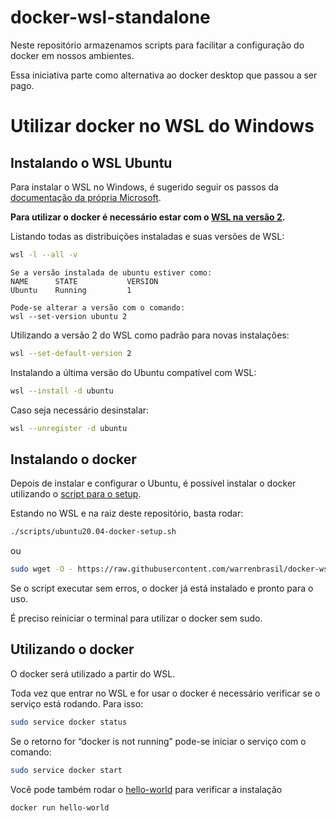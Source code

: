 # docker-wsl-standalone

Neste repositório armazenamos scripts para facilitar a configuração do docker em nossos ambientes.

Essa iniciativa parte como alternativa ao docker desktop que passou a ser pago.

# Utilizar docker no WSL do Windows

## Instalando o WSL Ubuntu

Para instalar o WSL no Windows, é sugerido seguir os passos da [documentação da própria Microsoft](https://docs.microsoft.com/pt-br/windows/wsl/install). 

**Para utilizar o docker é necessário estar com o [WSL na versão 2](https://docs.microsoft.com/pt-br/windows/wsl/install#upgrade-version-from-wsl-1-to-wsl-2).**

Listando todas as distribuições instaladas e suas versões de WSL:

```bash
wsl -l --all -v
```

    Se a versão instalada de ubuntu estiver como:
    NAME      STATE           VERSION
    Ubuntu    Running         1

    Pode-se alterar a versão com o comando:
    wsl --set-version ubuntu 2

Utilizando a versão 2 do WSL como padrão para novas instalações:

```bash
wsl --set-default-version 2
```

Instalando a última versão do Ubuntu compatível com WSL:

```bash
wsl --install -d ubuntu
```

Caso seja necessário desinstalar:

```bash
wsl --unregister -d ubuntu
```

## Instalando o docker

Depois de instalar e configurar o Ubuntu, é possível instalar o docker utilizando o [script para o setup](https://github.com/warrenbrasil/docker-wsl-standalone/tree/main/scripts/ubuntu20.04-docker-setup.sh). 

Estando no WSL e na raiz deste repositório, basta rodar:

```bash
./scripts/ubuntu20.04-docker-setup.sh
```

ou

```bash
sudo wget -O - https://raw.githubusercontent.com/warrenbrasil/docker-wsl-standalone/main/scripts/ubuntu20.04-docker-setup.sh | bash
```

Se o script executar sem erros, o docker já está instalado e pronto para o uso.

É preciso reiniciar o terminal para utilizar o docker sem sudo.

## Utilizando o docker

O docker será utilizado a partir do WSL.

Toda vez que entrar no WSL e for usar o docker é necessário verificar se o serviço está rodando. Para isso:

```bash
sudo service docker status
```

Se o retorno for “docker is not running” pode-se iniciar o serviço com o comando:

```bash
sudo service docker start
```

Você pode também rodar o [hello-world](https://hub.docker.com/_/hello-world) para verificar a instalação
```bash
docker run hello-world
```
